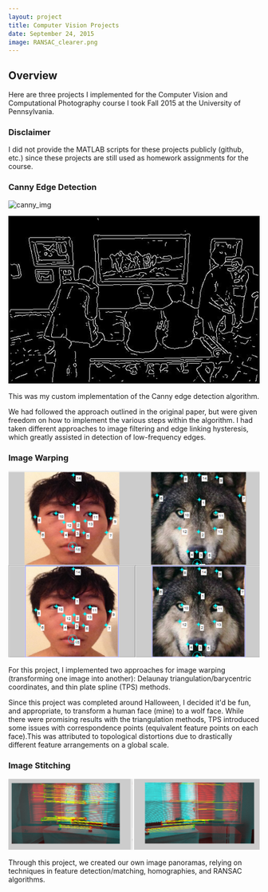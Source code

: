 ```yaml
---
layout: project
title: Computer Vision Projects
date: September 24, 2015
image: RANSAC_clearer.png
---
```


## Overview

Here are three projects I implemented for the Computer Vision and Computational Photography course I took Fall 2015 at the University of Pennsylvania.

### Disclaimer
I did not provide the MATLAB scripts for these projects publicly (github, etc.)
since these projects are still used as homework assignments for the course.

### Canny Edge Detection

![canny_img](https://raw.githubusercontent.com/ShiL1617/ShiL1617.github.io/blob/master/public/images/mycanny.jpg)

<img src="https://github.com/ShiL1617/ShiL1617.github.io/blob/master/public/images/mycanny.jpg" width="600" />

This was my custom implementation of the Canny edge detection algorithm.

We had followed the approach outlined in the original paper, but were
given freedom on how to implement the various steps within the algorithm.
I had taken different approaches to image filtering and edge linking
hysteresis, which greatly assisted in detection of low-frequency edges.


### Image Warping

![imwarp_img](https://github.com/ShiL1617/ShiL1617.github.io/blob/master/public/images/ctr_pts_TPS.png)

For this project, I implemented two approaches for image warping
(transforming one image into another): Delaunay triangulation/barycentric
coordinates, and thin plate spline (TPS) methods.

Since this project was completed around Halloween, I decided it'd be
fun, and appropriate, to transform a human face (mine) to a wolf face. While
there were promising results with the triangulation methods, TPS introduced
some issues with correspondence points (equivalent feature points on each face).This was attributed to topological distortions due to drastically different
feature arrangements on a global scale.


### Image Stitching

![RANSAC_img](https://github.com/ShiL1617/ShiL1617.github.io/blob/master/public/images/RANSAC_hw3_larger.png)

Through this project, we created our own image panoramas, relying on techniques
in feature detection/matching, homographies, and RANSAC algorithms.
